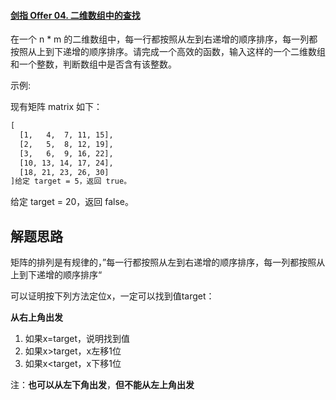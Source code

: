 #### [剑指 Offer 04. 二维数组中的查找](https://leetcode-cn.com/problems/er-wei-shu-zu-zhong-de-cha-zhao-lcof/)

在一个 n * m 的二维数组中，每一行都按照从左到右递增的顺序排序，每一列都按照从上到下递增的顺序排序。请完成一个高效的函数，输入这样的一个二维数组和一个整数，判断数组中是否含有该整数。

示例:

现有矩阵 matrix 如下：

```tex
[
  [1,   4,  7, 11, 15],
  [2,   5,  8, 12, 19],
  [3,   6,  9, 16, 22],
  [10, 13, 14, 17, 24],
  [18, 21, 23, 26, 30]
]给定 target = 5，返回 true。
```

给定 target = 20，返回 false。

## 解题思路

矩阵的排列是有规律的，”每一行都按照从左到右递增的顺序排序，每一列都按照从上到下递增的顺序排序“

可以证明按下列方法定位x，一定可以找到值target：

**从右上角出发**

1. 如果x=target，说明找到值
2. 如果x>target，x左移1位
3. 如果x<target，x下移1位

注：**也可以从左下角出发**，**但不能从左上角出发**

